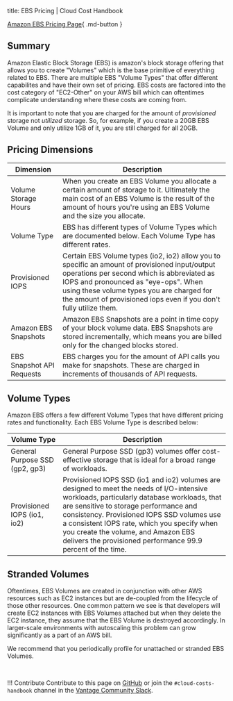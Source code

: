 title: EBS Pricing | Cloud Cost Handbook

[Amazon EBS Pricing Page](https://aws.amazon.com/ebs/pricing/){ .md-button }

## Summary

Amazon Elastic Block Storage (EBS) is amazon's block storage offering that allows you to create "Volumes" which is the base primitive of everything related to EBS. There are multiple EBS "Volume Types" that offer different capabilites and have their own set of pricing. EBS costs are factored into the cost category of "EC2-Other" on your AWS bill which can oftentimes complicate understanding where these costs are coming from. 

It is important to note that you are charged for the amount of _provisioned_ storage not _utilized_ storage. So, for example, if you create a 20GB EBS Volume and only utilize 1GB of it, you are still charged for all 20GB. 

## Pricing Dimensions

| Dimension | Description |
|--------|--------|
| Volume Storage Hours | When you create an EBS Volume you allocate a certain amount of storage to it. Ultimately the main cost of an EBS Volume is the result of the amount of hours you're using an EBS Volume and the size you allocate. |
| Volume Type | EBS has different types of Volume Types which are documented below. Each Volume Type has different rates. |
| Provisioned IOPS | Certain EBS Volume types (io2, io2) allow you to specific an amount of provisioned input/output operations per second which is abbreviated as IOPS and pronounced as "eye-ops". When using these volume types you are charged for the amount of provisioned iops even if you don't fully utilize them. |
| Amazon EBS Snapshots | Amazon EBS Snapshots are a point in time copy of your block volume data. EBS Snapshots are stored incrementally, which means you are billed only for the changed blocks stored. |
| EBS Snapshot API Requests | EBS charges you for the amount of API calls you make for snapshots. These are charged in increments of thousands of API requests. | 


## Volume Types

Amazon EBS offers a few different Volume Types that have different pricing rates and functionality. Each EBS Volume Type is described below:

| Volume Type | Description |
|------|-----|
| General Purpose SSD (gp2, gp3) | General Purpose SSD (gp3) volumes offer cost-effective storage that is ideal for a broad range of workloads. |
| Provisioned IOPS (io1, io2) | Provisioned IOPS SSD (io1 and io2) volumes are designed to meet the needs of I/O-intensive workloads, particularly database workloads, that are sensitive to storage performance and consistency. Provisioned IOPS SSD volumes use a consistent IOPS rate, which you specify when you create the volume, and Amazon EBS delivers the provisioned performance 99.9 percent of the time. |


## Stranded Volumes

Oftentimes, EBS Volumes are created in conjunction with other AWS resources such as EC2 instances but are de-coupled from the lifecycle of those other resources. One common pattern we see is that developers will create EC2 instances with EBS Volumes attached but when they delete the EC2 instance, they assume that the EBS Volume is destroyed accordingly. In larger-scale environments with autoscaling this problem can grow significantly as a part of an AWS bill.

We recommend that you periodically profile for unattached or stranded EBS Volumes.

<br/>

!!! Contribute
    Contribute to this page on [GitHub](https://github.com/vantage-sh/handbook) or join the `#cloud-costs-handbook` channel in the [Vantage Community Slack](https://join.slack.com/t/vantagecommunity/shared_invite/zt-1szz6puz7-zRuJ8J4OJIiBFlcTobYZXA).